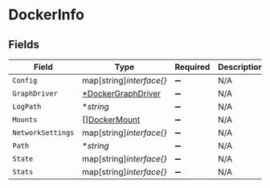 # DockerInfo


## Fields

| Field                                                          | Type                                                           | Required                                                       | Description                                                    |
| -------------------------------------------------------------- | -------------------------------------------------------------- | -------------------------------------------------------------- | -------------------------------------------------------------- |
| `Config`                                                       | map[string]*interface{}*                                       | :heavy_minus_sign:                                             | N/A                                                            |
| `GraphDriver`                                                  | [*DockerGraphDriver](../../models/shared/dockergraphdriver.md) | :heavy_minus_sign:                                             | N/A                                                            |
| `LogPath`                                                      | **string*                                                      | :heavy_minus_sign:                                             | N/A                                                            |
| `Mounts`                                                       | [][DockerMount](../../models/shared/dockermount.md)            | :heavy_minus_sign:                                             | N/A                                                            |
| `NetworkSettings`                                              | map[string]*interface{}*                                       | :heavy_minus_sign:                                             | N/A                                                            |
| `Path`                                                         | **string*                                                      | :heavy_minus_sign:                                             | N/A                                                            |
| `State`                                                        | map[string]*interface{}*                                       | :heavy_minus_sign:                                             | N/A                                                            |
| `Stats`                                                        | map[string]*interface{}*                                       | :heavy_minus_sign:                                             | N/A                                                            |